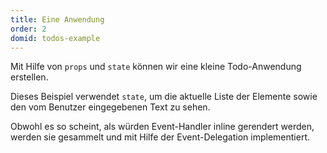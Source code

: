 ```yaml
---
title: Eine Anwendung
order: 2
domid: todos-example
---
```


Mit Hilfe von `props` und `state` können wir eine kleine Todo-Anwendung erstellen.

Dieses Beispiel verwendet `state`, um die aktuelle Liste der Elemente sowie den vom Benutzer eingegebenen Text zu sehen.

Obwohl es so scheint, als würden Event-Handler inline gerendert werden, werden sie gesammelt und mit Hilfe der Event-Delegation implementiert.
